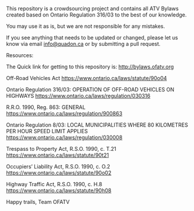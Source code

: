 This repository is a crowdsourcing project and contains all ATV Bylaws created based on Ontario Regulation 316/03 to the best of our knowledge.

You may use it as is, but we are not responsible for any mistakes.

If you see anything that needs to be updated or changed, please let us know via email info@quadon.ca or by submitting a pull request.

Resources:

The Quick link for getting to this repository is:
http://bylaws.ofatv.org

Off-Road Vehicles Act
https://www.ontario.ca/laws/statute/90o04

Ontario Regulation 316/03: OPERATION OF OFF-ROAD VEHICLES ON HIGHWAYS
https://www.ontario.ca/laws/regulation/030316

R.R.O. 1990, Reg. 863: GENERAL
https://www.ontario.ca/laws/regulation/900863

Ontario Regulation 8/03: LOCAL MUNICIPALITIES WHERE 80 KILOMETRES PER HOUR SPEED LIMIT APPLIES
https://www.ontario.ca/laws/regulation/030008

Trespass to Property Act, R.S.O. 1990, c. T.21
https://www.ontario.ca/laws/statute/90t21

Occupiers’ Liability Act, R.S.O. 1990, c. O.2
https://www.ontario.ca/laws/statute/90o02

Highway Traffic Act, R.S.O. 1990, c. H.8
https://www.ontario.ca/laws/statute/90h08

Happy trails,
Team OFATV
